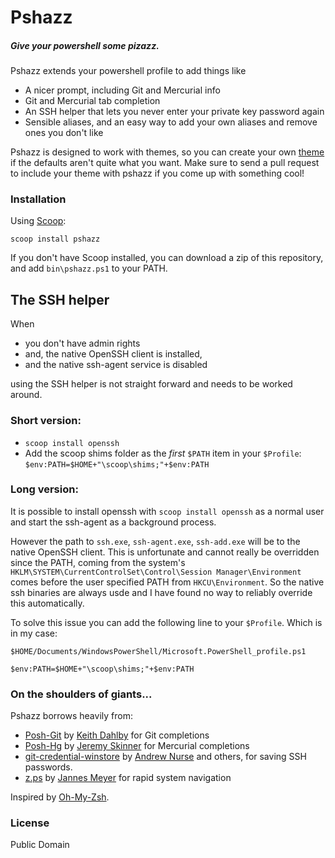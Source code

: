 # Pshazz
##### Give your powershell some pizazz.

Pshazz extends your powershell profile to add things like

* A nicer prompt, including Git and Mercurial info
* Git and Mercurial tab completion
* An SSH helper that lets you never enter your private key password again
* Sensible aliases, and an easy way to add your own aliases and remove ones you don't like

Pshazz is designed to work with themes, so you can create your own [theme](https://github.com/lukesampson/pshazz/wiki/Themes) if the defaults aren't quite what you want. Make sure to send a pull request to include your theme with pshazz if you come up with something cool!

### Installation
Using [Scoop](http://scoop.sh):

```
scoop install pshazz
```

If you don't have Scoop installed, you can download a zip of this
repository, and add `bin\pshazz.ps1` to your PATH.

## The SSH helper
When
- you don't have admin rights
- and, the native OpenSSH client is installed,
- and the native ssh-agent service is disabled

using the SSH helper is not straight forward and needs to be worked around.

### Short version:

- `scoop install openssh`
- Add the scoop shims folder as the *first* `$PATH` item in your `$Profile`: `$env:PATH=$HOME+"\scoop\shims;"+$env:PATH`

### Long version:

It is possible to install openssh with `scoop install openssh` as a
normal user and start the ssh-agent as a background process.

However the path to `ssh.exe`, `ssh-agent.exe`, `ssh-add.exe` will be to the native OpenSSH client. This is unfortunate and cannot really be overridden since the PATH, coming from the system's `HKLM\SYSTEM\CurrentControlSet\Control\Session Manager\Environment` comes before the user specified PATH from `HKCU\Environment`. So the native ssh binaries are always usde and I have found no way to reliably override this automatically.

To solve this issue you can add the following line to your `$Profile`. Which is in my case:

```
$HOME/Documents/WindowsPowerShell/Microsoft.PowerShell_profile.ps1
```

```
$env:PATH=$HOME+"\scoop\shims;"+$env:PATH
```

### On the shoulders of giants...
Pshazz borrows heavily from:

* [Posh-Git](https://github.com/dahlbyk/posh-git) by [Keith Dahlby](http://lostechies.com/keithdahlby/) for Git completions
* [Posh-Hg](https://github.com/JeremySkinner/posh-hg) by [Jeremy Skinner](http://www.jeremyskinner.co.uk/) for Mercurial completions
* [git-credential-winstore](http://gitcredentialstore.codeplex.com/) by [Andrew Nurse](http://vibrantcode.com/) and others, for saving SSH passwords.
* [z.ps](https://github.com/JannesMeyer/z.ps) by [Jannes Meyer](https://github.com/JannesMeyer) for rapid system navigation

Inspired by [Oh-My-Zsh](https://github.com/robbyrussell/oh-my-zsh).

### License

Public Domain
